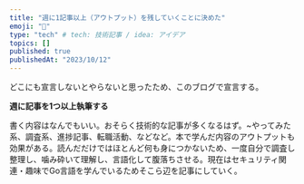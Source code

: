 ```yaml
---
title: "週に1記事以上（アウトプット）を残していくことに決めた"
emoji: "📝"
type: "tech" # tech: 技術記事 / idea: アイデア
topics: []
published: true
publishedAt: "2023/10/12"
---
```


どこにも宣言しないとやらないと思ったため、このブログで宣言する。

**週に記事を1つ以上執筆する**

書く内容はなんでもいい。おそらく技術的な記事が多くなるはず。~やってみた系、調査系、進捗記事、転職活動、などなど。本で学んだ内容のアウトプットも効果がある。読んだだけではほとんど何も身につかないため、一度自分で調査し整理し、噛み砕いて理解し、言語化して腹落ちさせる。現在はセキュリティ関連・趣味でGo言語を学んでいるためそこら辺を記事にしていく。